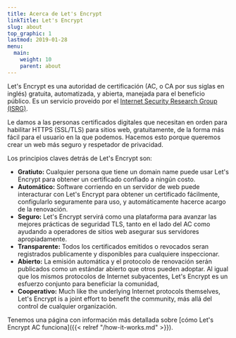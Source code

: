 ```yaml
---
title: Acerca de Let's Encrypt
linkTitle: Let's Encrypt
slug: about
top_graphic: 1
lastmod: 2019-01-28
menu:
  main:
    weight: 10
    parent: about
---
```


Let's Encrypt es una autoridad de certificación (AC, o CA por sus siglas en inglés) gratuita, automatizada, y abierta, manejada para el beneficio público. Es un servicio proveido por el [Internet Security Research Group (ISRG)](https://abetterinternet.org/).

Le damos a las personas certificados digitales que necesitan en orden para habilitar HTTPS (SSL/TLS) para sitios web, gratuitamente, de la forma más fácil para el usuario en la que podemos. Hacemos esto porque queremos crear un web más seguro y respetador de privacidad.

Los principios claves detrás de Let's Encrypt son:

* <strong>Gratiuto:</strong> Cualquier persona que tiene un domain name puede usar Let's Encrypt para obtener un certificado confiado a ningún costo.
* <strong>Automático:</strong> Software corriendo en un servidor de web puede interacturar con Let's Encrypt para obtener un certificado fácilmente, configularlo seguramente para uso, y automáticamente hacerce acargo de la renovación.
* <strong>Seguro:</strong> Let's Encrypt servirá como una plataforma para avanzar las mejores prácticas de seguridad TLS, tanto en el lado del AC como ayudando a operadores de sitios web asegurar sus servidores apropiadamente.
* <strong>Transparente:</strong> Todos los certificados emitidos o revocados seran registrados publicamente y disponibles para cualquiere inspeccionar.
* <strong>Abierto:</strong> La emisión automática y el protocolo de renovación serán publicados como un estándar abierto que otros pueden adoptar.
Al igual que los mismos protocolos de Internet subyacentes, Let's Encrypt es un esfuerzo conjunto para beneficiar la comunidad, 
* <strong>Cooperativo:</strong> Much like the underlying Internet protocols themselves, Let's Encrypt is a joint effort to benefit the community, más allá del control de cualquier organización.

Tenemos una página con información más detallada sobre [cómo Let's Encrypt AC funciona]({{< relref "/how-it-works.md" >}}).
